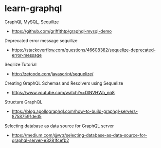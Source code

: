 # learn-graphql

GraphQl, MySQL, Sequilize
- https://github.com/griffithtp/graphql-mysql-demo

Deprecated error message sequilize
- https://stackoverflow.com/questions/46608382/sequelize-deprecated-error-message

Seqilize Tutorial
- http://zetcode.com/javascript/sequelize/

Creating GraphQL Schemas and Resolvers using Sequelize
- https://www.youtube.com/watch?v=DlNVHWo_nq8

Structure GraphQL
- https://blog.apollographql.com/how-to-build-graphql-servers-87587591ded5

Selecting database as data source for GraphQL server
- https://medium.com/@wtr/selecting-database-as-data-source-for-graphql-server-e3281fcefb2
